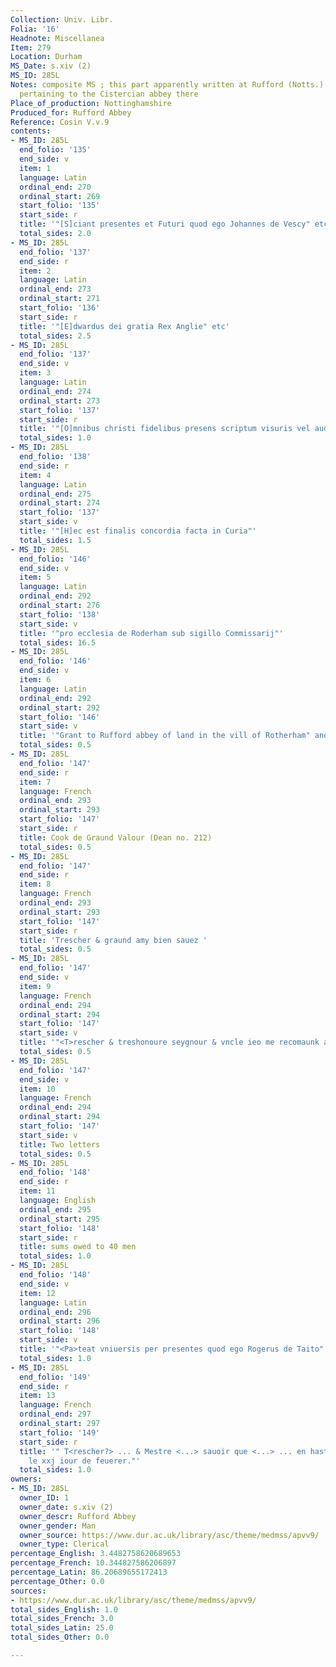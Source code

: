 ```yaml
---
Collection: Univ. Libr.
Folia: '16'
Headnote: Miscellanea
Item: 279
Location: Durham
MS_Date: s.xiv (2)
MS_ID: 285L
Notes: composite MS ; this part apparently written at Rufford (Notts.) based on documents
  pertaining to the Cistercian abbey there
Place_of_production: Nottinghamshire
Produced_for: Rufford Abbey
Reference: Cosin V.v.9
contents:
- MS_ID: 285L
  end_folio: '135'
  end_side: v
  item: 1
  language: Latin
  ordinal_end: 270
  ordinal_start: 269
  start_folio: '135'
  start_side: r
  title: '"[S]ciant presentes et Futuri quod ego Johannes de Vescy" etc.'
  total_sides: 2.0
- MS_ID: 285L
  end_folio: '137'
  end_side: r
  item: 2
  language: Latin
  ordinal_end: 273
  ordinal_start: 271
  start_folio: '136'
  start_side: r
  title: '"[E]dwardus dei gratia Rex Anglie" etc'
  total_sides: 2.5
- MS_ID: 285L
  end_folio: '137'
  end_side: v
  item: 3
  language: Latin
  ordinal_end: 274
  ordinal_start: 273
  start_folio: '137'
  start_side: r
  title: '"[O]mnibus christi fidelibus presens scriptum visuris vel audituris Petrus"'
  total_sides: 1.0
- MS_ID: 285L
  end_folio: '138'
  end_side: r
  item: 4
  language: Latin
  ordinal_end: 275
  ordinal_start: 274
  start_folio: '137'
  start_side: v
  title: '"[H]ec est finalis concordia facta in Curia"'
  total_sides: 1.5
- MS_ID: 285L
  end_folio: '146'
  end_side: v
  item: 5
  language: Latin
  ordinal_end: 292
  ordinal_start: 276
  start_folio: '138'
  start_side: v
  title: '"pro ecclesia de Roderham sub sigillo Commissarij"'
  total_sides: 16.5
- MS_ID: 285L
  end_folio: '146'
  end_side: v
  item: 6
  language: Latin
  ordinal_end: 292
  ordinal_start: 292
  start_folio: '146'
  start_side: v
  title: '"Grant to Rufford abbey of land in the vill of Rotherham" and other documents'
  total_sides: 0.5
- MS_ID: 285L
  end_folio: '147'
  end_side: r
  item: 7
  language: French
  ordinal_end: 293
  ordinal_start: 293
  start_folio: '147'
  start_side: r
  title: Cook de Graund Valour (Dean no. 212)
  total_sides: 0.5
- MS_ID: 285L
  end_folio: '147'
  end_side: r
  item: 8
  language: French
  ordinal_end: 293
  ordinal_start: 293
  start_folio: '147'
  start_side: r
  title: 'Trescher & graund amy bien sauez '
  total_sides: 0.5
- MS_ID: 285L
  end_folio: '147'
  end_side: v
  item: 9
  language: French
  ordinal_end: 294
  ordinal_start: 294
  start_folio: '147'
  start_side: v
  title: '"<T>rescher & treshonoure seygnour & vncle ieo me recomaunk a <v>ous "'
  total_sides: 0.5
- MS_ID: 285L
  end_folio: '147'
  end_side: v
  item: 10
  language: French
  ordinal_end: 294
  ordinal_start: 294
  start_folio: '147'
  start_side: v
  title: Two letters
  total_sides: 0.5
- MS_ID: 285L
  end_folio: '148'
  end_side: r
  item: 11
  language: English
  ordinal_end: 295
  ordinal_start: 295
  start_folio: '148'
  start_side: r
  title: sums owed to 40 men
  total_sides: 1.0
- MS_ID: 285L
  end_folio: '148'
  end_side: v
  item: 12
  language: Latin
  ordinal_end: 296
  ordinal_start: 296
  start_folio: '148'
  start_side: v
  title: '"<Pa>teat vniuersis per presentes quod ego Rogerus de Taito"'
  total_sides: 1.0
- MS_ID: 285L
  end_folio: '149'
  end_side: r
  item: 13
  language: French
  ordinal_end: 297
  ordinal_start: 297
  start_folio: '149'
  start_side: r
  title: '" T<rescher?> ... & Mestre <...> sauoir que <...> ... en hast a loundres
    le xxj iour de feuerer."'
  total_sides: 1.0
owners:
- MS_ID: 285L
  owner_ID: 1
  owner_date: s.xiv (2)
  owner_descr: Rufford Abbey
  owner_gender: Man
  owner_source: https://www.dur.ac.uk/library/asc/theme/medmss/apvv9/
  owner_type: Clerical
percentage_English: 3.4482758620689653
percentage_French: 10.344827586206897
percentage_Latin: 86.20689655172413
percentage_Other: 0.0
sources:
- https://www.dur.ac.uk/library/asc/theme/medmss/apvv9/
total_sides_English: 1.0
total_sides_French: 3.0
total_sides_Latin: 25.0
total_sides_Other: 0.0

---
```

